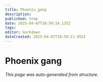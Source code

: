 ```yaml
---
title: Phoenix_gang
description: 
published: true
date: 2025-04-07T10:59:14.135Z
tags: 
editor: markdown
dateCreated: 2025-04-07T10:59:11.955Z
---
```


# Phoenix gang

*This page was auto-generated from structure.*